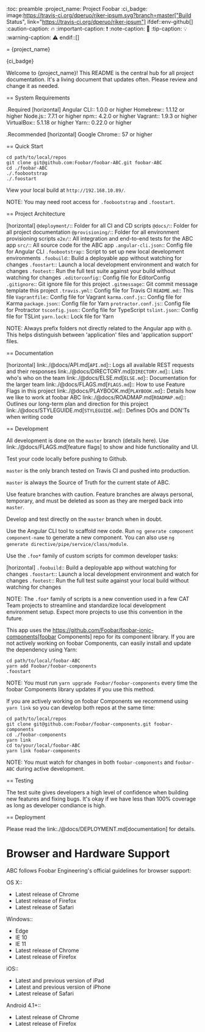 :toc: preamble
:project_name: Project Foobar
:ci_badge: image:https://travis-ci.org/dperuo/riker-ipsum.svg?branch=master["Build Status", link="https://travis-ci.org/dperuo/riker-ipsum"]
ifdef::env-github[]
:caution-caption: :fire:
:important-caption: :heavy_exclamation_mark:
:note-caption: :dart:
:tip-caption: :bulb:
:warning-caption: :warning:
endif::[]

= {project_name}

{ci_badge}

Welcome to {project_name}! This README is the central hub for all project documentation. It's a living document that updates often. Please review and change it as needed.

== System Requirements

.Required
[horizontal]
Angular CLI:: 1.0.0 or higher
Homebrew:: 1.1.12 or higher
Node.js:: 7.7.1 or higher
npm:: 4.2.0 or higher
Vagrant:: 1.9.3 or higher
VirtualBox:: 5.1.18 or higher
Yarn:: 0.22.0 or higher

.Recommended
[horizontal]
Google Chrome:: 57 or higher

== Quick Start

```
cd path/to/local/repos
git clone git@github.com:Foobar/foobar-ABC.git foobar-ABC
cd ./foobar-ABC
./.foobootstrap
./.foostart
```

View your local build at `http://192.168.10.89/`.

NOTE: You may need root access for `.foobootstrap` and `.foostart`.

== Project Architecture

[horizontal]
`@deployment/`:: Folder for all CI and CD scripts
`@docs/`:: Folder for all project documentation
`@provisioning/`:: Folder for all environment provisioning scripts
`e2e/`:: All integration and end-to-end tests for the ABC app
`src/`:: All source code for the ABC app
`.angular-cli.json`:: Config file for Angular CLI
`.foobootstrap`:: Script to set up new local development environments
`.foobuild`:: Build a deployable app without watching for changes
`.foostart`:: Launch a local development environment and watch for changes
`.footest`:: Run the full test suite against your build without watching for changes
`.editorconfig`:: Config file for EditorConfig
`.gitignore`:: Git ignore file for this project
`.gitmessage`:: Git commit message template this project
`.travis.yml`:: Config file for Travis CI
`README.md`:: This file
`Vagrantfile`:: Config file for Vagrant
`karma.conf.js`:: Config file for Karma
`package.json`:: Config file for Yarn
`protractor.conf.js`:: Config file for Protractor
`tsconfig.json`:: Config file for TypeScript
`tslint.json`:: Config file for TSLint
`yarn.lock`:: Lock file for Yarn

NOTE: Always prefix folders not directly related to the Angular app with `@`. This helps distinguish between 'application' files and 'application support' files.

== Documentation

[horizontal]
link:./@docs/API.md[`API.md`]:: Logs all available REST requests and their responses
link:./@docs/DIRECTORY.md[`DIRECTORY.md`]:: Lists who's who on the team
link:./@docs/ELSE.md[`ELSE.md`]:: Documentation for the larger team
link:./@docs/FLAGS.md[`FLAGS.md`]:: How to use Feature Flags in this project
link:./@docs/PLAYBOOK.md[`PLAYBOOK.md`]:: Details how we like to work at foobar ABC
link:./@docs/ROADMAP.md[`ROADMAP.md`]:: Outlines our long-term plan and direction for this project
link:./@docs/STYLEGUIDE.md[`STYLEGUIDE.md`]:: Defines DOs and DON'Ts when writing code

== Development

All development is done on the `master` branch (details here). Use link:./@docs/FLAGS.md[feature flags] to show and hide functionality and UI.

Test your code locally before pushing to Github.

`master` is the only branch tested on Travis CI and pushed into production.

`master` is always the Source of Truth for the current state of ABC.

Use feature branches with caution. Feature branches are always personal, temporary, and must be deleted as soon as they are merged back into `master`.

Develop and test directly on the `master` branch when in doubt.

Use the Angular CLI tool to scaffold new code. Run `ng generate component component-name` to generate a new component. You can also use `ng generate directive/pipe/service/class/module`.

Use the `.foo*` family of custom scripts for common developer tasks:

[horizontal]
`.foobuild`:: Build a deployable app without watching for changes
`.foostart`:: Launch a local development environment and watch for changes
`.footest`:: Run the full test suite against your local build without watching for changes

NOTE: The `.foo*` family of scripts is a new convention used in a few CAT Team projects to streamline and standardize local development environment setup. Expect more projects to use this convention in the future.

This app uses the https://github.com/Foobar/foobar-ionic-components[foobar Components] repo for its component library. If you are not actively working on foobar Components, can easily install and update the dependency using Yarn:

```
cd path/to/local/foobar-ABC
yarn add Foobar/foobar-components
.foostart
```

NOTE: You must run `yarn upgrade Foobar/foobar-components` every time the foobar Components library updates if you use this method.

If you are actively working on foobar Components we recommend using `yarn link` so you can develop both repos at the same time:

```
cd path/to/local/repos
git clone git@github.com:Foobar/foobar-components.git foobar-components
cd ./foobar-components
yarn link
cd to/your/local/foobar-ABC
yarn link foobar-components
```

NOTE: You must watch for changes in both `foobar-components` and `foobar-ABC` during active development.

== Testing

The test suite gives developers a high level of confidence when building new features and fixing bugs. It's okay if we have less than 100% coverage as long as developer condiance is high.

== Deployment

Please read the link:./@docs/DEPLOYMENT.md[documentation] for details.


# Browser and Hardware Support

ABC follows Foobar Engineering's official guidelines for browser support:

OS X::
* Latest release of Chrome
* Latest release of Firefox
* Latest release of Safari

Windows::
* Edge
* IE 10
* IE 11
* Latest release of Chrome
* Latest release of Firefox

iOS::
* Latest and previous version of iPad
* Latest and previous version of iPhone
* Latest release of Safari

Android 4.1+::
* Latest release of Chrome
* Latest release of Firefox

